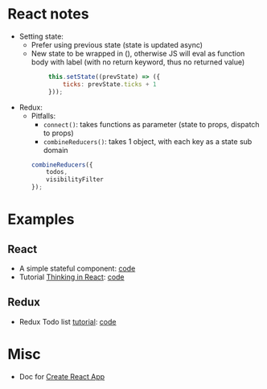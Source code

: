 # React notes

- Setting state:
  - Prefer using previous state (state is updated async)
  - New state to be wrapped in (), otherwise JS will eval as function body with label (with no return keyword, thus no returned value)
  ```javascript
          this.setState((prevState) => ({
              ticks: prevState.ticks + 1
          }));
  ```
- Redux:
  - Pitfalls:
    - `connect()`: takes functions as parameter (state to props, dispatch to props)
    - `combineReducers()`: takes 1 object, with each key as a state sub domain
    ```javascript
    combineReducers({
        todos,
        visibilityFilter
    });
    ```

# Examples
## React
- A simple stateful component: [code](src/examples/components/ComponentStatefulWithArrowFunctionHandler.js)
- Tutorial [Thinking in React](https://reactjs.org/docs/thinking-in-react.html): [code](src/thinkinginreact/components/ThinkingInReact.js)

## Redux
- Redux Todo list [tutorial](https://github.com/reactjs/redux/blob/master/examples/todos): [code](src/todos)

# Misc
- Doc for [Create React App](create-react-app.md)